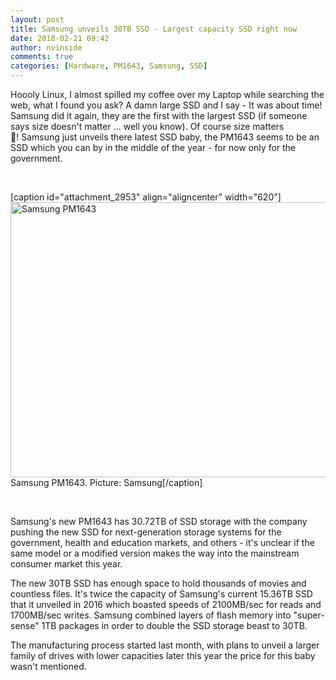 ```yaml
---
layout: post
title: Samsung unveils 30TB SSD - Largest capacity SSD right now
date: 2018-02-21 09:42
author: nvinside
comments: true
categories: [Hardware, PM1643, Samsung, SSD]
---
```

Hoooly Linux, I almost spilled my coffee over my Laptop while searching the web, what I found you ask? A damn large SSD and I say - It was about time! Samsung did it again, they are the first with the largest SSD (if someone says size doesn't matter ... well you know). Of course size matters 🤨! Samsung just unveils there latest SSD baby, the PM1643 seems to be an SSD which you can by in the middle of the year - for now only for the government.

&nbsp;

[caption id="attachment_2953" align="aligncenter" width="620"]<img class=" size-full wp-image-2953 aligncenter" src="https://chefkochblog.files.wordpress.com/2018/02/samsung-pm1643.png" alt="Samsung PM1643" width="620" height="440" /> Samsung PM1643. Picture: Samsung[/caption]

&nbsp;

<!--more-->

Samsung's new PM1643 has 30.72TB of SSD storage with the company pushing the new SSD for next-generation storage systems for the government, health and education markets, and others - it's unclear if the same model or a modified version makes the way into the mainstream consumer market this year.

The new 30TB SSD has enough space to hold thousands of movies and countless files. It's twice the capacity of Samsung's current 15.36TB SSD that it unveiled in 2016 which boasted speeds of 2100MB/sec for reads and 1700MB/sec writes. Samsung combined layers of flash memory into "super-sense" 1TB packages in order to double the SSD storage beast to 30TB.

The manufacturing process started last month, with plans to unveil a larger family of drives with lower capacities later this year the price for this baby wasn't mentioned.
